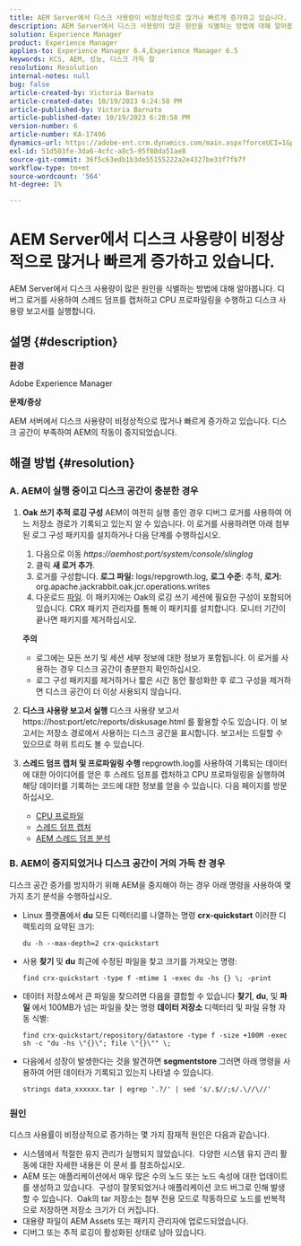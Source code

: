 ```yaml
---
title: AEM Server에서 디스크 사용량이 비정상적으로 많거나 빠르게 증가하고 있습니다.
description: AEM Server에서 디스크 사용량이 많은 원인을 식별하는 방법에 대해 알아봅니다.
solution: Experience Manager
product: Experience Manager
applies-to: Experience Manager 6.4,Experience Manager 6.5
keywords: KCS, AEM, 성능, 디스크 가득 참
resolution: Resolution
internal-notes: null
bug: false
article-created-by: Victoria Barnato
article-created-date: 10/19/2023 6:24:58 PM
article-published-by: Victoria Barnato
article-published-date: 10/19/2023 6:28:58 PM
version-number: 6
article-number: KA-17496
dynamics-url: https://adobe-ent.crm.dynamics.com/main.aspx?forceUCI=1&pagetype=entityrecord&etn=knowledgearticle&id=dd6b2ec9-ac6e-ee11-8df0-6045bd006793
exl-id: 51d503fe-3da6-4cfc-a8c5-95f80da51ae8
source-git-commit: 36f5c63edb1b3de55155222a2e4327be33f7fb7f
workflow-type: tm+mt
source-wordcount: '564'
ht-degree: 1%

---
```


# AEM Server에서 디스크 사용량이 비정상적으로 많거나 빠르게 증가하고 있습니다.


AEM Server에서 디스크 사용량이 많은 원인을 식별하는 방법에 대해 알아봅니다. 디버그 로거를 사용하여 스레드 덤프를 캡처하고 CPU 프로파일링을 수행하고 디스크 사용량 보고서를 실행합니다.

## 설명 {#description}


<b>환경</b>

Adobe Experience Manager

<b>문제/증상</b>

AEM 서버에서 디스크 사용량이 비정상적으로 많거나 빠르게 증가하고 있습니다. 디스크 공간이 부족하여 AEM의 작동이 중지되었습니다.




## 해결 방법 {#resolution}


### <b>A. AEM이 실행 중이고 디스크 공간이 충분한 경우</b>

1. <b>Oak 쓰기 추적 로깅 구성</b>    AEM이 여전히 실행 중인 경우 디버그 로거를 사용하여 어느 저장소 경로가 기록되고 있는지 알 수 있습니다. 이 로거를 사용하려면 아래 첨부된 로그 구성 패키지를 설치하거나 다음 단계를 수행하십시오.

   1. 다음으로 이동 *https://aemhost:port/system/console/slinglog*
   2. 클릭 <b>새 로거 추가</b>.
   3. 로거를 구성합니다. <b>로그 파일:</b> logs/repgrowth.log, <b>로그 수준</b>: 추적, <b>로거:</b> org.apache.jackrabbit.oak.jcr.operations.writes
   4. 다운로드 [파일](https://helpx.adobe.com/content/dam/help/en/experience-manager/kb/analyze-unusual-repository-growth/jcr:content/main-pars/download/log_repository_growth-1.zip).        이 패키지에는 Oak의 로깅 쓰기 세션에 필요한 구성이 포함되어 있습니다. CRX 패키지 관리자를 통해 이 패키지를 설치합니다. 모니터 기간이 끝나면 패키지를 제거하십시오.

   <b>주의</b>

   - 로그에는 모든 쓰기 및 세션 세부 정보에 대한 정보가 포함됩니다. 이 로거를 사용하는 경우 디스크 공간이 충분한지 확인하십시오.
   - 로그 구성 패키지를 제거하거나 짧은 시간 동안 활성화한 후 로그 구성을 제거하면 디스크 공간이 더 이상 사용되지 않습니다.
2. <b>디스크 사용량 보고서 실행</b>    디스크 사용량 보고서 https://host:port/etc/reports/diskusage.html 를 활용할 수도 있습니다. 이 보고서는 저장소 경로에서 사용하는 디스크 공간을 표시합니다. 보고서는 드릴할 수 있으므로 하위 트리도 볼 수 있습니다.
3. <b>스레드 덤프 캡처 및 프로파일링 수행</b>    repgrowth.log를 사용하여 기록되는 데이터에 대한 아이디어를 얻은 후 스레드 덤프를 캡처하고 CPU 프로파일링을 실행하여 해당 데이터를 기록하는 코드에 대한 정보를 얻을 수 있습니다. 다음 페이지를 방문하십시오.

   - [CPU 프로파일](https://experienceleague.adobe.com/docs/experience-cloud-kcs/kbarticles/KA-17499.html?lang=en)
   - [스레드 덤프 캡처](https://experienceleague.adobe.com/docs/experience-cloud-kcs/kbarticles/KA-17452.html?lang=en)
   - [AEM 스레드 덤프 분석](https://experienceleague.adobe.com/docs/experience-cloud-kcs/kbarticles/KA-16458.html?lang=en)


### <b>B. AEM이 중지되었거나 디스크 공간이 거의 가득 찬 경우</b>

디스크 공간 증가를 방지하기 위해 AEM을 중지해야 하는 경우 아래 명령을 사용하여 몇 가지 초기 분석을 수행하십시오.

- Linux 플랫폼에서 <b>du</b> 모든 디렉터리를 나열하는 명령 <b>crx-quickstart</b> 이러한 디렉토리의 요약된 크기:<br>

  ```
  du -h --max-depth=2 crx-quickstart
  ```


- 사용 <b>찾기</b> 및 <b>du</b> 최근에 수정된 파일을 찾고 크기를 가져오는 명령:<br>

  ```
  find crx-quickstart -type f -mtime 1 -exec du -hs {} \; -print
  ```


- 데이터 저장소에서 큰 파일을 찾으려면 다음을 결합할 수 있습니다 <b>찾기</b>, <b>du</b>, 및 <b>파일</b> 에서 100MB가 넘는 파일을 찾는 명령 <b>데이터 저장소</b> 디렉터리 및 파일 유형 자동 식별:<br>

  ```
  find crx-quickstart/repository/datastore -type f -size +100M -exec sh -c "du -hs \"{}\"; file \"{}\"" \;
  ```


- 다음에서 성장이 발생한다는 것을 발견하면 <b>segmentstore</b> 그러면 아래 명령을 사용하여 어떤 데이터가 기록되고 있는지 나타낼 수 있습니다.<br>

  ```
  strings data_xxxxxx.tar | egrep '.?/' | sed 's/.$//;s/.\//\//'
  ```


### <b>원인</b>

디스크 사용률이 비정상적으로 증가하는 몇 가지 잠재적 원인은 다음과 같습니다.

- 시스템에서 적절한 유지 관리가 실행되지 않았습니다.  다양한 시스템 유지 관리 활동에 대한 자세한 내용은 이 문서 를 참조하십시오.
- AEM 또는 애플리케이션에서 매우 많은 수의 노드 또는 노드 속성에 대한 업데이트를 생성하고 있습니다.  구성이 잘못되었거나 애플리케이션 코드 버그로 인해 발생할 수 있습니다.  Oak의 tar 저장소는 첨부 전용 모드로 작동하므로 노드를 반복적으로 저장하면 저장소 크기가 더 커집니다.
- 대용량 파일이 AEM Assets 또는 패키지 관리자에 업로드되었습니다.
- 디버그 또는 추적 로깅이 활성화된 상태로 남아 있습니다.

